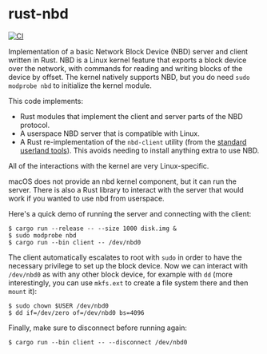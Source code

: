 # rust-nbd

[![CI](https://github.com/tchajed/rust-nbd/actions/workflows/build.yml/badge.svg)](https://github.com/tchajed/rust-nbd/actions/workflows/build.yml)

Implementation of a basic Network Block Device (NBD) server and client written
in Rust.  NBD is a Linux kernel feature that exports a block device over the
network, with commands for reading and writing blocks of the device by offset.
The kernel natively supports NBD, but you do need `sudo modprobe nbd` to
initialize the kernel module.

This code implements:
- Rust modules that implement the client and server parts of the NBD protocol.
- A userspace NBD server that is compatible with Linux.
- A Rust re-implementation of the `nbd-client` utility (from the [standard userland tools](https://github.com/NetworkBlockDevice/nbd)). This avoids needing to install anything extra to use NBD.

All of the interactions with the kernel are very Linux-specific.

macOS does not provide an nbd kernel component, but it can run the server.
There is also a Rust library to interact with the server that would work if you
wanted to use nbd from userspace.

Here's a quick demo of running the server and connecting with the client:

```
$ cargo run --release -- --size 1000 disk.img &
$ sudo modprobe nbd
$ cargo run --bin client -- /dev/nbd0
```

The client automatically escalates to root with `sudo` in order to have the
necessary privilege to set up the block device.  Now we can interact with
`/dev/nbd0` as with any other block device, for example with `dd` (more
interestingly, you can use `mkfs.ext` to create a file system there and then
`mount` it):

```
$ sudo chown $USER /dev/nbd0
$ dd if=/dev/zero of=/dev/nbd0 bs=4096
```

Finally, make sure to disconnect before running again:

```
$ cargo run --bin client -- --disconnect /dev/nbd0
```
